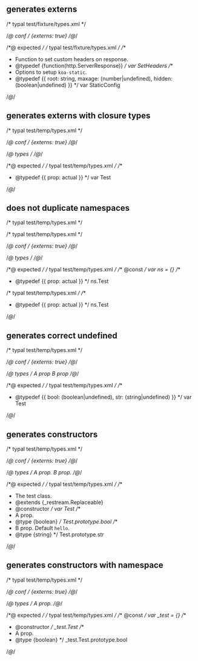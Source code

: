 ## generates externs
/* typal test/fixture/types.xml */


/*@ conf */
{externs: true}
/*@*/

/*@ expected */
/* typal test/fixture/types.xml */
/**
 * Function to set custom headers on response.
 * @typedef {function(http.ServerResponse)}
 */
var SetHeaders
/**
 * Options to setup `koa-static`.
 * @typedef {{ root: string, maxage: (number|undefined), hidden: (boolean|undefined) }}
 */
var StaticConfig

/*@*/

## generates externs with closure types
/* typal test/temp/types.xml */


/*@ conf */
{externs: true}
/*@*/

/*@ types */
<types>
  <type name="Test">
    <prop type="error" closure="actual" name="prop"></prop>
  </type>
</types>
/*@*/

/*@ expected */
/* typal test/temp/types.xml */
/**
 * @typedef {{ prop: actual }}
 */
var Test

/*@*/

## does not duplicate namespaces
/* typal test/temp/types.xml */

/* typal test/temp/types.xml */


/*@ conf */
{externs: true}
/*@*/

/*@ types */
<types namespace="ns">
  <type name="Test">
    <prop type="error" closure="actual" name="prop"></prop>
  </type>
</types>
/*@*/

/*@ expected */
/* typal test/temp/types.xml */
/** @const */
var ns = {}
/**
 * @typedef {{ prop: actual }}
 */
ns.Test

/* typal test/temp/types.xml */
/**
 * @typedef {{ prop: actual }}
 */
ns.Test

/*@*/

## generates correct undefined
/* typal test/temp/types.xml */


/*@ conf */
{externs: true}
/*@*/

/*@ types */
<types>
  <type name="Test">
    <prop boolean opt name="bool">A prop</prop>
    <prop string name="str" default="hello">B prop</prop>
  </type>
</types>
/*@*/

/*@ expected */
/* typal test/temp/types.xml */
/**
 * @typedef {{ bool: (boolean|undefined), str: (string|undefined) }}
 */
var Test

/*@*/

## generates constructors
/* typal test/temp/types.xml */


/*@ conf */
{externs: true}
/*@*/

/*@ types */
<types>
  <type extends="_restream.Replaceable" constructor
    name="Test" desc="The test class.">
    <prop boolean opt name="bool">A prop.</prop>
    <prop string name="str" default="hello">B prop.</prop>
  </type>
</types>
/*@*/

/*@ expected */
/* typal test/temp/types.xml */
/**
 * The test class.
 * @extends {_restream.Replaceable}
 * @constructor
 */
var Test
/**
 * A prop.
 * @type {boolean}
 */
Test.prototype.bool
/**
 * B prop. Default `hello`.
 * @type {string}
 */
Test.prototype.str

/*@*/

## generates constructors with namespace
/* typal test/temp/types.xml */


/*@ conf */
{externs: true}
/*@*/

/*@ types */
<types namespace="_test">
  <type name="Test" constructor>
    <prop boolean opt name="bool">A prop.</prop>
  </type>
</types>
/*@*/

/*@ expected */
/* typal test/temp/types.xml */
/** @const */
var _test = {}
/**
 * @constructor
 */
_test.Test
/**
 * A prop.
 * @type {boolean}
 */
_test.Test.prototype.bool

/*@*/